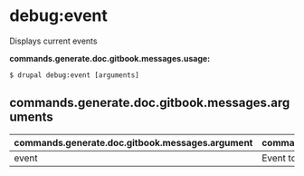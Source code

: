 # debug:event
Displays current events 

**commands.generate.doc.gitbook.messages.usage:**
```
$ drupal debug:event [arguments]
```

## commands.generate.doc.gitbook.messages.arguments
commands.generate.doc.gitbook.messages.argument | commands.generate.doc.gitbook.messages.details
---------|-------------
event | Event to debug
